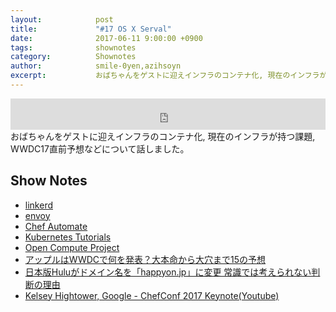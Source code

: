 ```yaml
---
layout:            post
title:             "#17 OS X Serval"
date:              2017-06-11 9:00:00 +0900
tags:              shownotes
category:          Shownotes
author:            smile-0yen,azihsoyn
excerpt:           おばちゃんをゲストに迎えインフラのコンテナ化, 現在のインフラが持つ課題, WWDC17直前予想などについて話しました。 
---
```

<iframe width="100%" height="50" scrolling="no" frameborder="no" src="https://w.soundcloud.com/player/?url=https%3A//api.soundcloud.com/tracks/327489467&amp;auto_play=false&amp;hide_related=false&amp;show_user=true&amp;show_reposts=false&amp;visual=false&amp;show_artwork=false&amp;default_height=75"></iframe>
おばちゃんをゲストに迎えインフラのコンテナ化, 現在のインフラが持つ課題, WWDC17直前予想などについて話しました。 

## Show Notes
- [linkerd](https://linkerd.io/)
- [envoy](https://lyft.github.io/envoy/)
- [Chef Automate](https://docs.chef.io/chef_automate.html)
- [Kubernetes Tutorials](https://kubernetes.io/docs/tutorials/kubernetes-basics/)
- [Open Compute Project](http://www.opencompute.org/)
- [アップルはWWDCで何を発表？大本命から大穴まで15の予想](https://japan.cnet.com/article/35102180/)
- [日本版Huluがドメイン名を「happyon.jp」に変更 常識では考えられない判断の理由](http://japanese.engadget.com/2017/05/10/hulu-happyon-jp/)
- [Kelsey Hightower, Google - ChefConf 2017 Keynote(Youtube)](https://www.youtube.com/watch?v=-yTeXCY3iM0&t=1264s)

